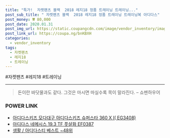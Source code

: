 ```yaml
--- 
title: "특가!  자켓팬츠 블랙  2018 레지18 정품 트레이닝 트레이닝..." 
post_sub_title: " 자켓팬츠 블랙  2018 레지18 정품 트레이닝 트레이닝복 아디다스" 
post_money: ₩ 80,000 
post_date: 2020.01.31 
post_img_url: https://static.coupangcdn.com/image/vendor_inventory/images/2018/08/06/18/3/2b3e3460-6a81-4940-a72f-f179809731b7.jpg 
post_link_url: https://coupa.ng/bnKBXH 
categories: 
  - vendor_inventory 
tags: 
  - 자켓팬츠 
  - 레지18 
  - 트레이닝 
--- 
```

  #자켓팬츠 #레지18 #트레이닝 
<hr> 

> 돈이란 바닷물과도 같다. 그것은 마시면 마실수록 목이 말라진다. – 쇼펜하우어 


### POWER LINK

* <a href="https://blog.naver.com/fasyy4321/221786999932" target="_blank">아디다스키즈 모다대구 아디다스키즈 슈퍼스타 360 X I( EG3408)</a>
* <a href="https://blog.naver.com/santokki14/221781633691" target="_blank">아디다스 네메시스 19.3 TF 풋살화 EF0387</a>
* <a href="https://blog.naver.com/santokki14/221784497645" target="_blank">생활 / 아디다스티 베스트 ~48위</a>
